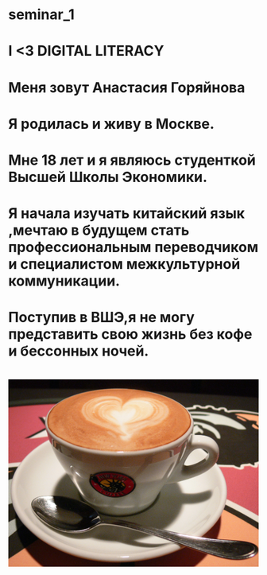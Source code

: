 # seminar_1
# I <3 DIGITAL LITERACY
# Меня зовут Анастасия Горяйнова
# Я родилась и живу в Москве.
# Мне 18 лет и я являюсь студенткой Высшей Школы Экономики.
# Я начала изучать китайский язык ,мечтаю в будущем стать профессиональным переводчиком и специалистом межкультурной коммуникации.
# Поступив в ВШЭ,я не могу представить свою жизнь без кофе и бессонных ночей.
# ![alt-текст](https://github.com/anastasiagoryaynova/seminar_1/blob/master/4.jpg)
